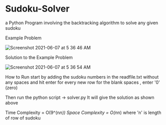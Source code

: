 # Sudoku-Solver
a Python Program involving the backtracking algorithm to solve any given sudoku

Example Problem

![Screenshot 2021-06-07 at 5 36 46 AM](https://user-images.githubusercontent.com/48192477/120944560-c9b10780-c752-11eb-93b3-481b2255de14.png)

Solution to the Example Problem

![Screenshot 2021-06-07 at 5 36 54 AM](https://user-images.githubusercontent.com/48192477/120944575-dc2b4100-c752-11eb-9946-c7a5bfe7d7c1.png)


How to Run
start by adding the sudoku numbers in the readfile.txt without any spaces and hit enter for every new row
for the blank spaces , enter '0' (zero)

Then run the python script -> solver.py
It will give the solution as shown above

Time Complexity = O(9^(n*n))
Space Complexity = O(n*n)
where 'n' is length of row of sudoku




